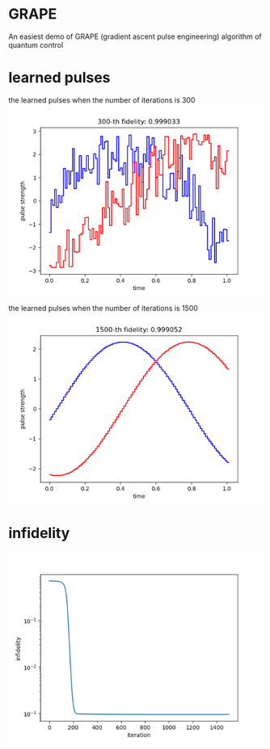 # GRAPE
An easiest demo of GRAPE (gradient ascent pulse engineering) algorithm of quantum control

# learned pulses
the learned pulses when the number of iterations is 300
![pulses 300](./pulses_300.png)

the learned pulses when the number of iterations is 1500
![pulses 1500](./pulses_final.png)

# infidelity
![infidelity](./infidelity.png)